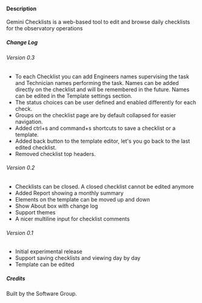 #### Description

Gemini Checklists is a web-based tool to edit and browse daily checklists for the
observatory operations

##### Change Log

###### Version 0.3

- To each Checklist you can add Engineers names supervising the task and Technician names performing the task.
Names can be added directly on the checklist and will be remembered in the future. Names can be edited in the Template settings section.
- The status choices can be user defined and enabled differently for each check.
- Groups on the checklist page are by default collapsed for easier navigation.
- Added ctrl+s and command+s shortcuts to save a checklist or a template.
- Added back button to the template editor, let's you go back to the last edited checklist.
- Removed checklist top headers.

###### Version 0.2

- Checklists can be closed. A closed checklist cannot be edited anymore
- Added Report showing a monthly summary
- Elements on the template can be moved up and down
- Show About box with change log
- Support themes
- A nicer multiline input for checklist comments

###### Version 0.1

- Initial experimental release
- Support saving checklists and viewing day by day
- Template can be edited

##### Credits

Built by the Software Group.
